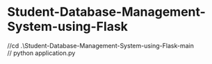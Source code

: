 # Student-Database-Management-System-using-Flask

//cd .\Student-Database-Management-System-using-Flask-main\
// python application.py
